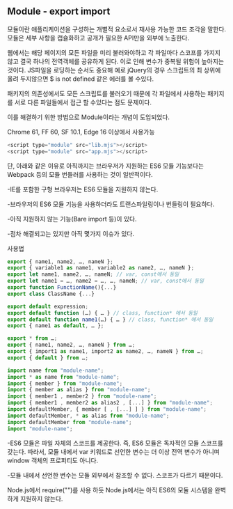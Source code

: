 ## Module - export import

모듈이란 애플리케이션을 구성하는 개별적 요소로서 재사용 가능한 코드 조각을 말한다. 모듈은 세부 사항을 캡슐화하고 공개가 필요한 API만을 외부에 노출한다.

웹에서는 해당 페이지의 모든 파일을 미리 불러와야하고 각 파일마다 스코프를 가지지 않고 결국 하나의 전역객체를 공유하게 된다.
이로 인해 변수가 중복될 위험이 높아지는 것이다.
JS파일을 로딩하는 순서도 중요해 예로 jQuery의 경우 스크립트의 최 상위에 올려 두지않으면 \$ is not defined 같은 에러를 볼 수있다.

패키지의 의존성에서도 모든 스크립트를 불러오기 때문에 각 파일에서 사용하는 패키지를 서로 다른 파일들에서 접근 할 수있다는 점도 문제이다.

이를 해결하기 위한 방법으로 Module이라는 개념이 도입되었다.

Chrome 61, FF 60, SF 10.1, Edge 16 이상에서 사용가능

```javascript
<script type="module" src="lib.mjs"></script>
<script type="module" src="app.mjs"></script>
```

단, 아래와 같은 이유로 아직까지는 브라우저가 지원하는 ES6 모듈 기능보다는 Webpack 등의 모듈 번들러를 사용하는 것이 일반적이다.

-IE를 포함한 구형 브라우저는 ES6 모듈을 지원하지 않는다.

-브라우저의 ES6 모듈 기능을 사용하더라도 트랜스파일링이나 번들링이 필요하다.

-아직 지원하지 않는 기능(Bare import 등)이 있다.

-점차 해결되고는 있지만 아직 몇가지 이슈가 있다.

사용법

```javascript
export { name1, name2, …, nameN };
export { variable1 as name1, variable2 as name2, …, nameN };
export let name1, name2, …, nameN; // var, const에서 동일
export let name1 = …, name2 = …, …, nameN; // var, const에서 동일
export function FunctionName(){...}
export class ClassName {...}

export default expression;
export default function (…) { … } // class, function* 에서 동일
export default function name1(…) { … } // class, function* 에서 동일
export { name1 as default, … };

export * from …;
export { name1, name2, …, nameN } from …;
export { import1 as name1, import2 as name2, …, nameN } from …;
export { default } from …;
```

```javascript
import name from "module-name";
import * as name from "module-name";
import { member } from "module-name";
import { member as alias } from "module-name";
import { member1 , member2 } from "module-name";
import { member1 , member2 as alias2 , [...] } from "module-name";
import defaultMember, { member [ , [...] ] } from "module-name";
import defaultMember, * as alias from "module-name";
import defaultMember from "module-name";
import "module-name";
```

-ES6 모듈은 파일 자체의 스코프를 제공한다. 즉, ES6 모듈은 독자적인 모듈 스코프를 갖는다. 따라서, 모듈 내에서 var 키워드로 선언한 변수는 더 이상 전역 변수가 아니며 window 객체의 프로퍼티도 아니다.

-모듈 내에서 선언한 변수는 모듈 외부에서 참조할 수 없다. 스코프가 다르기 때문이다.

Node.js에서 require("")를 사용 하듯 Node.js에서는 아직 ES6의 모듈 시스템을 완벽하게 지원하지 않는다.
